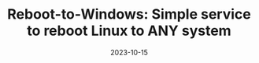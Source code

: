 ---
title: "Reboot-to-Windows: Simple service to reboot Linux to ANY system"
draft: false
date: 2023-10-15
description: "Many computing computers I use have multi-systems (Windows+Ubuntu). I use GRUB to select the system, and the default one is Linux. I need to be able to reboot from Linux to any other system when the computer is unattended."
language: 'Shell'
platform: 'Linux/MacOS'
link: 'https://github.com/InkosiZhong/reboot-to-windows'
tags:
  - Developments
---